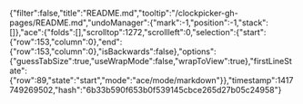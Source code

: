 {"filter":false,"title":"README.md","tooltip":"/clockpicker-gh-pages/README.md","undoManager":{"mark":-1,"position":-1,"stack":[]},"ace":{"folds":[],"scrolltop":1272,"scrollleft":0,"selection":{"start":{"row":153,"column":0},"end":{"row":153,"column":0},"isBackwards":false},"options":{"guessTabSize":true,"useWrapMode":false,"wrapToView":true},"firstLineState":{"row":89,"state":"start","mode":"ace/mode/markdown"}},"timestamp":1417749269502,"hash":"6b33b590f653b0f539145cbce265d27b05c24958"}